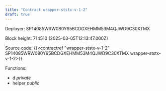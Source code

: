 ```yaml
---
title: "Contract wrapper-ststx-v-1-2"
draft: true
---
```

Deployer: SP14085WRW080Y95BCDGXEHMM53M4QJWD9C30XTMX


 



Block height: 714510 (2025-03-05T12:13:47.000Z)

Source code: {{<contractref "wrapper-ststx-v-1-2" SP14085WRW080Y95BCDGXEHMM53M4QJWD9C30XTMX wrapper-ststx-v-1-2>}}

Functions:

* d _private_
* helper _public_
